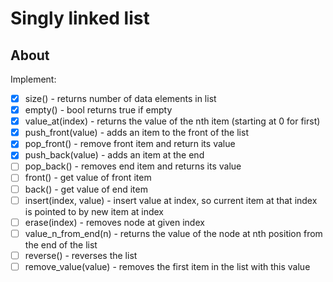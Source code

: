 
# Singly linked list

## About

Implement:

- [x] size() - returns number of data elements in list
- [x] empty() - bool returns true if empty
- [x] value_at(index) - returns the value of the nth item (starting at 0 for first)
- [x] push_front(value) - adds an item to the front of the list
- [x] pop_front() - remove front item and return its value
- [x] push_back(value) - adds an item at the end
- [ ] pop_back() - removes end item and returns its value
- [ ] front() - get value of front item
- [ ] back() - get value of end item
- [ ] insert(index, value) - insert value at index, so current item at that index is pointed to by new item at index
- [ ] erase(index) - removes node at given index
- [ ] value_n_from_end(n) - returns the value of the node at nth position from the end of the list
- [ ] reverse() - reverses the list
- [ ] remove_value(value) - removes the first item in the list with this value
